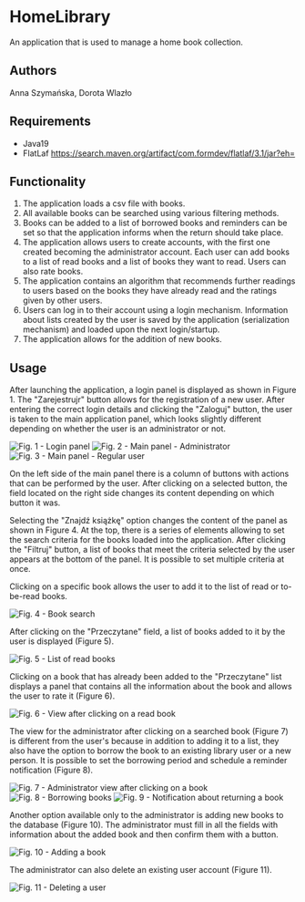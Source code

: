# HomeLibrary
An application that is used to manage a home book collection.

## Authors
Anna Szymańska, Dorota Wlazło

## Requirements
- Java19
- FlatLaf https://search.maven.org/artifact/com.formdev/flatlaf/3.1/jar?eh=

## Functionality
1.	The application loads a csv file with books.
2.	All available books can be searched using various filtering methods.
3.	Books can be added to a list of borrowed books and reminders can be set so that the application informs when the return should take place.
4.	The application allows users to create accounts, with the first one created becoming the administrator account. Each user can add books to a list of read books and a list of books they want to read. Users can also rate books.
5.	The application contains an algorithm that recommends further readings to users based on the books they have already read and the ratings given by other users.
6.	Users can log in to their account using a login mechanism. Information about lists created by the user is saved by the application (serialization mechanism) and loaded upon the next login/startup.
7.	The application allows for the addition of new books.


## Usage
<p>After launching the application, a login panel is displayed as shown in Figure 1. The "Zarejestrujr" button allows for the registration of a new user. After entering the correct login details and clicking the "Zaloguj" button, the user is taken to the main application panel, which looks slightly different depending on whether the user is an administrator or not.</p>

![Fig. 1 - Login panel](doc_images/img.png "Fig. 1 - Login panel")
![Fig. 2 - Main panel - Administrator](doc_images/img_1.png "Fig. 2 - Main panel - Administrator")
![Fig. 3 - Main panel - Regular user](doc_images/img_2.png "Fig. 3 - Main panel - Regular user")
<p> On the left side of the main panel there is a column of buttons with actions that can be performed by the user. After clicking on a selected button, the field located on the right side changes its content depending on which button it was.</p>
<p> Selecting the "Znajdź książkę" option changes the content of the panel as shown in Figure 4. At the top, there is a series of elements allowing to set the search criteria for the books loaded into the application. After clicking the "Filtruj" button, a list of books that meet the criteria selected by the user appears at the bottom of the panel. It is possible to set multiple criteria at once. </p> 
<p>Clicking on a specific book allows the user to add it to the list of read or to-be-read books.</p>

![Fig. 4 - Book search](doc_images/img_3.png "Fig. 4 - Book search")
<p> After clicking on the "Przeczytane" field, a list of books added to it by the user is displayed (Figure 5). </p>

![Fig. 5 - List of read books](doc_images/img_4.png "Fig. 5 - List of read books")
<p>Clicking on a book that has already been added to the "Przeczytane" list displays a panel that contains all the information about the book and allows the user to rate it (Figure 6).</p>

![Fig. 6 - View after clicking on a read book](doc_images/img_5.png "Fig. 6 - View after clicking on a read book")
<p>The view for the administrator after clicking on a searched book (Figure 7) is different from the user's because in addition to adding it to a list, they also have the option to borrow the book to an existing library user or a new person. It is possible to set the borrowing period and schedule a reminder notification (Figure 8).</p>

![Fig. 7 - Administrator view after clicking on a book](doc_images/img_6.png "Fig. 7 - Administrator view after clicking on a book")
![Fig. 8 - Borrowing books](doc_images/img_7.png "Fig. 8 - Borrowing books")
![Fig. 9 - Notification about returning a book](doc_images/img_8.png "Fig. 9 - Notification about returning a book")
<p>Another option available only to the administrator is adding new books to the database (Figure 10). The administrator must fill in all the fields with information about the added book and then confirm them with a button.</p>

![Fig. 10 - Adding a book](doc_images/img_9.png "Fig. 10 - Adding a book")
<p>The administrator can also delete an existing user account (Figure 11).</p>

![Fig. 11 - Deleting a user](doc_images/img_10.png "Fig. 11 - Deleting a user")